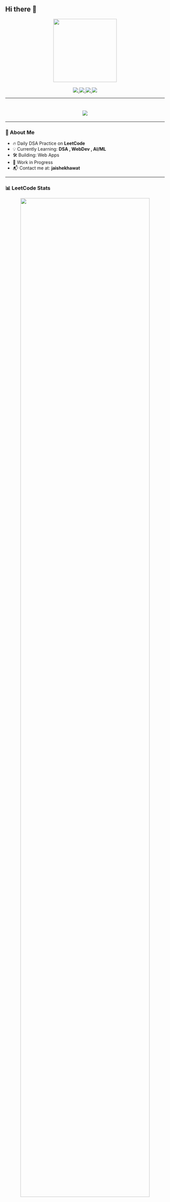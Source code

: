 ## Hi there 👋

<!-- 💻 TECHNICAL HEADER GIF -->
<div align="center">
    <img src="https://media.giphy.com/media/qgQUggAC3Pfv687qPC/giphy.gif" height="200" />
</div>

<br/>

<!-- 🔗 CONNECT LINKS -->
<div align="center">
    <a href="https://www.linkedin.com/in/jaideep-shekhawat/" target="_blank">
        <img src="https://img.shields.io/badge/LinkedIn-Jaideep%20Shekhawat-blue?style=for-the-badge&logo=linkedin" />
    </a>
    <a href="mailto:jaishekhawat">
        <img src="https://img.shields.io/badge/Gmail-Contact-red?style=for-the-badge&logo=gmail" />
    </a>
    <a href="https://leetcode.com/u/Jai_adi/" target="_blank">
        <img src="https://img.shields.io/badge/LeetCode-DSA%20Profile-orange?style=for-the-badge&logo=leetcode" />
    </a>
    <a href="https://github.com/Jai-76" target="_blank">
        <img src="https://img.shields.io/badge/GitHub-Jai%20Shekhawat-black?style=for-the-badge&logo=github" />
    </a>
</div>

---

<!-- ⌨️ TYPING ANIMATION -->
<h1 align="center">
    <img src="https://readme-typing-svg.herokuapp.com?font=Fira+Code&weight=500&size=24&pause=1000&center=true&vCenter=true&width=500&lines=Hey+%F0%9F%91%8B+I'm+Jaideep+Shekhawat;AI+%7C+Web+Dev+Lover;Let's+build+something+awesome!" />
</h1>

---

### 🚀 About Me

- 🔥 Daily DSA Practice on **LeetCode**  
- 💡 Currently Learning: **DSA , WebDev , AI/ML**  
- 🛠️ Building: Web Apps
- 📍 Work in Progress 
- 📬 Contact me at: **jaishekhawat**

---

### 📊 LeetCode Stats

<p align="center">
    <img src="https://leetcard.jacoblin.cool/Jai_adi?theme=dark&font=JetBrains+Mono&ext=activity" width="90%" />
</p>

---

### 🧰 Languages & Tools

<p align="center">
    <img src="https://skillicons.dev/icons?i=cpp,c,python,js,html,css,vscode,github" />
</p>

---

### 🔗 Connect With Me

<p align="center">
    <a href="https://www.linkedin.com/in/jaideep-shekhawat/" target="_blank">
        <img src="https://img.shields.io/badge/LinkedIn-Message-blue?style=for-the-badge&logo=linkedin" />
    </a>
    <a href="mailto:jaishekhawat">
        <img src="https://img.shields.io/badge/Gmail-Send_Mail-red?style=for-the-badge&logo=gmail" />
    </a>
</p>

---

<p align="center">
    <img src="https://komarev.com/ghpvc/?username=Jai-76&label=Profile%20views&color=brightgreen&style=flat" />
</p>


<!--# Create repo locally
git clone https://github.com/Jai-76/Jai-76.git
cd Jai-76

# Add your README.md file
echo 'PASTE YOUR README CONTENT HERE' > README.md

# Add, commit, and push
git add README.md
git commit -m "Add profile README"
git push origin main
**Jai-76/jai-76** is a ✨ _special_ ✨ repository because its `README.md` (this file) appears on your GitHub profile.

Here are some ideas to get you started:

- 🔭 I’m currently working on ...
- 🌱 I’m currently learning ...
- 👯 I’m looking to collaborate on ...
- 🤔 I’m looking for help with ...
- 💬 Ask me about ...
- 📫 How to reach me: ...
- 😄 Pronouns: ...
- ⚡ Fun fact: ...
-->
